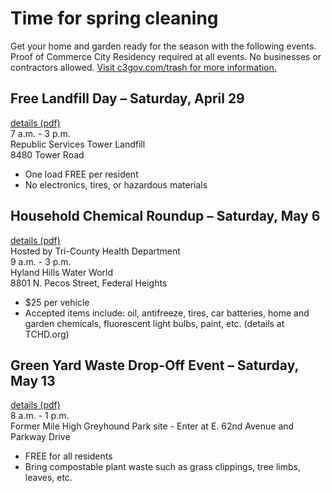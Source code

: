 # Time for spring cleaning
Get your home and garden ready for the season with the following events. Proof of Commerce City Residency required at all events. No businesses or contractors allowed. <a href="http://c3gov.com/trash" target="_blank">Visit c3gov.com/trash for more information.</a>

## Free Landfill Day – Saturday, April 29
<a href="/assets/2017/2017_landfill_day_spring.pdf" target="_blank" class="dl-document">details (pdf)</a><br>
7 a.m. - 3 p.m.<br>
Republic Services Tower Landfill<br>
8480 Tower Road
* One load FREE per resident
* No electronics, tires, or hazardous materials

## Household Chemical Roundup – Saturday, May 6
<a href="/assets/2017/2017_chemical_round_spring.pdf" target="_blank" class="dl-document">details (pdf)</a><br>
Hosted by Tri-County Health Department<br>
9 a.m. - 3 p.m.<br>
Hyland Hills Water World<br>
8801 N. Pecos Street, Federal Heights
* $25 per vehicle
* Accepted items include: oil, antifreeze, tires, car batteries, home and garden chemicals, fluorescent light bulbs, paint, etc. (details at TCHD.org)

## Green Yard Waste Drop-Off Event – Saturday, May 13
<a href="/assets/2017/2017_green_yard_waste_event_spring.pdf" target="_blank" class="dl-document">details (pdf)</a><br>
8 a.m. - 1 p.m.<br>
Former Mile High Greyhound Park site - Enter at E. 62nd Avenue and Parkway Drive
* FREE for all residents
* Bring compostable plant waste such as grass clippings, tree limbs, leaves, etc.
